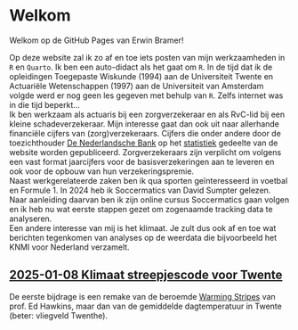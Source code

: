 # Welkom
Welkom op de GitHub Pages van Erwin Bramer!

Op deze website zal ik zo af en toe iets posten van mijn werkzaamheden in `R` en `Quarto`. Ik ben een auto-didact als het gaat om `R`. In de tijd dat ik de opleidingen Toegepaste Wiskunde (1994) aan de Universiteit Twente en Actuariële Wetenschappen (1997) aan de Universiteit van Amsterdam volgde werd er nog geen les gegeven met behulp van `R`. Zelfs internet was in die tijd beperkt...  
Ik ben werkzaam als actuaris bij een zorgverzekeraar en als RvC-lid bij een kleine schadeverzekeraar. Mijn interesse gaat dan ook uit naar allerhande financiële cijfers van (zorg)verzekeraars. Cijfers die onder andere door de toezichthouder [De Nederlandsche Bank](https://www.dnb.nl) op het [statistiek](https://www.dnb.nl/statistieken) gedeelte van de website worden gepubliceerd. Zorgverzekeraars zijn verplicht om volgens een vast format jaarcijfers voor de basisverzekeringen aan te leveren en ook voor de opbouw van hun verzekeringspremie.   
Naast werkgerelateerde zaken ben ik qua sporten geïnteresseerd in voetbal en Formule 1. In 2024 heb ik Soccermatics van David Sumpter gelezen. Naar aanleiding daarvan ben ik zijn online cursus Soccermatics gaan volgen en ik heb nu wat eerste stappen gezet om zogenaamde tracking data te analyseren.  
Een andere interesse van mij is het klimaat. Je zult dus ook af en toe wat berichten tegenkomen van analyses op de weerdata die bijvoorbeeld het KNMI voor Nederland verzamelt.

## [2025-01-08 Klimaat streepjescode voor Twente](klimaat/README.md)
De eerste bijdrage is een remake van de beroemde [Warming Stripes](https://showyourstripes.info) van prof. Ed Hawkins, maar dan van de gemiddelde dagtemperatuur in Twente (beter: vliegveld Twenthe).
